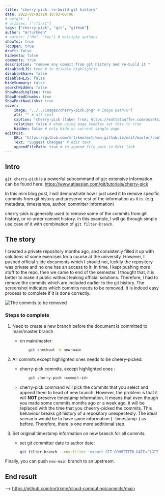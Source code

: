 ```yaml
---
title: "cherry-pick: re-build git history"
date: 2022-08-02T20:10:03+00:00
# weight: 1
# aliases: ["/first"]
tags: ["cherry-pick", "git", "github"]
author: "mrturkmen"
# author: ["Me", "You"] # multiple authors
showToc: true
TocOpen: true
draft: false
hidemeta: false
comments: true
description: "remove any commit from git history and re-build it "
disableHLJS: true # to disable highlightjs
disableShare: false
disableHLJS: false
hideSummary: false
searchHidden: false
ShowReadingTime: true
ShowBreadCrumbs: true
ShowPostNavLinks: true
cover:
    image: "../../images/cherry-pick.png" # image path/url
    alt: "" # alt text
    caption: "cherry-pick (taken from: https://mattstauffer.com/assets/images/content/opengraph/cherry-pick.png)" # display caption under cover
    relative: false # when using page bundles set this to true
    hidden: false # only hide on current single page
editPost:
    URL: "https://github.com/mrtrkmn/mrtrkmn.github.io/edit/master/content"
    Text: "Suggest Changes" # edit text
    appendFilePath: true # to append file path to Edit link
---
```




## Intro 

```git cherry-pick``` is a powerful subcommand of `git` extensive information can be found here: https://www.atlassian.com/git/tutorials/cherry-pick


In this mini blog post, I will demonstrate how I just used it to remove specific commits from git history and preserve rest of the information as it is. (e.g metadata, timestamps, author, committer information)

cherry-pick is generally used to remove some of the commits from git history, or re-order commit history. In this example, I will go through simple use case of it with combination of ```git filter-branch```. 

## The story

I created a private repository months ago, and consistenly filled it up with solutions of some exercises for a course at the university. However, I pushed official slide documents which I should not, luckily the repository was private and no one has an access to it. In time, I kept pushing more stuff to the repo, then we came to end of the semester. I thought that, it is better to make it public without leaking official solutions. Therefore, I had to remove the commits which are included earlier to the git history. 
The screenshot indicates which commits needs to be removed.  It is indeed easy process to complete if it is done correctly. 


![The commits to be removed](../../images/cherry-pick-case-study.png)


### Steps to complete

1. Need to create a new branch before the document is committed to main/master branch 
    - on main/master:  

        ```bash
            git checkout -b new-main
        ```

2. All commits except highlighted ones needs to be cheery-picked.

    - cherry-pick commits, except highlighted ones : 

        ```bash 
            git cherry-pick <commit-id>
        ```

    - cherry-pick command will pick the commits that you select and append them to head of new branch. However, the problem is that it will **NOT** preserve timestamp information. It means that even though you made some commits months ago or a week ago, it will be replaced with the time that you cheerry-picked the commits. This behaviour breaks git history of a repository unexpectedly. The ideal scenario would be to have same information ( -timestamp-) as before. Therefore, there is one more additional step. 

3. Set original timestamp information on new branch for all commits. 

    - set git committer date to author date:
    
        ```bash 
        git filter-branch --env-filter 'export GIT_COMMITTER_DATE="$GIT_AUTHOR_DATE"'
        ```

Finally, you can push `new-main` branch to an upstream. 


## End result

--> https://github.com/mrtrkmn/cloud-computing/commits/main 
